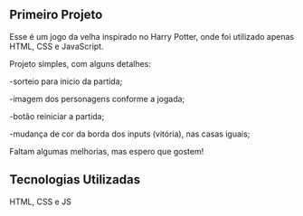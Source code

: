 ## Primeiro Projeto

Esse é um jogo da velha inspirado no Harry Potter, onde foi utilizado apenas HTML, CSS e JavaScript.

Projeto simples, com alguns detalhes:

-sorteio para inicio da partida;

-imagem dos personagens conforme a jogada;

-botão reiniciar a partida;

-mudança de cor da borda dos inputs (vitória), nas casas iguais;

Faltam algumas melhorias, mas espero que gostem!

## Tecnologias Utilizadas

HTML, CSS e JS

